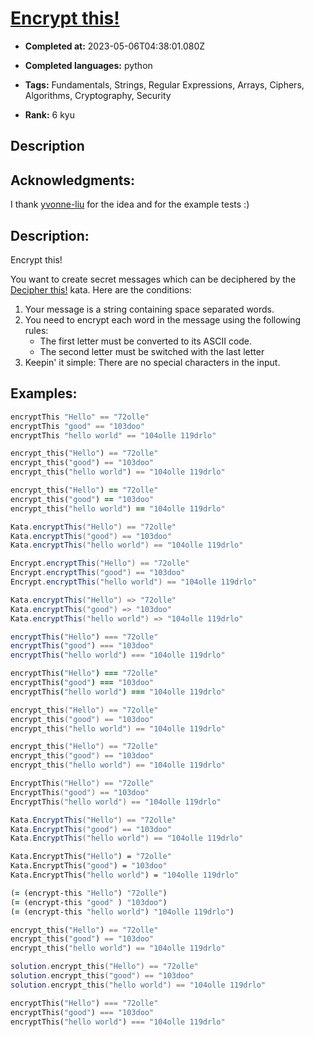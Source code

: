 # [Encrypt this!](https://www.codewars.com/kata/5848565e273af816fb000449)

- **Completed at:** 2023-05-06T04:38:01.080Z

- **Completed languages:** python

- **Tags:** Fundamentals, Strings, Regular Expressions, Arrays, Ciphers, Algorithms, Cryptography, Security

- **Rank:** 6 kyu

## Description

## Acknowledgments:

I thank [yvonne-liu](https://www.codewars.com/users/yvonne-liu) for the idea and for the example tests :)

## Description:

Encrypt this!

You want to create secret messages which can be deciphered by the [Decipher this!](https://www.codewars.com/kata/decipher-this) kata. Here are the conditions:

1. Your message is a string containing space separated words.
2. You need to encrypt each word in the message using the following rules:
    * The first letter must be converted to its ASCII code.
    * The second letter must be switched with the last letter
3. Keepin' it simple: There are no special characters in the input.

## Examples:

```haskell
encryptThis "Hello" == "72olle"
encryptThis "good" == "103doo"
encryptThis "hello world" == "104olle 119drlo"
```
```python
encrypt_this("Hello") == "72olle"
encrypt_this("good") == "103doo"
encrypt_this("hello world") == "104olle 119drlo"
```
```ruby
encrypt_this("Hello") == "72olle"
encrypt_this("good") == "103doo"
encrypt_this("hello world") == "104olle 119drlo"
```
```groovy
Kata.encryptThis("Hello") == "72olle"
Kata.encryptThis("good") == "103doo"
Kata.encryptThis("hello world") == "104olle 119drlo"
```
```scala
Encrypt.encryptThis("Hello") == "72olle"
Encrypt.encryptThis("good") == "103doo"
Encrypt.encryptThis("hello world") == "104olle 119drlo"
```
```java
Kata.encryptThis("Hello") => "72olle"
Kata.encryptThis("good") => "103doo"
Kata.encryptThis("hello world") => "104olle 119drlo"
```
```javascript
encryptThis("Hello") === "72olle"
encryptThis("good") === "103doo"
encryptThis("hello world") === "104olle 119drlo"
```
```coffeescript
encryptThis("Hello") === "72olle"
encryptThis("good") === "103doo"
encryptThis("hello world") === "104olle 119drlo"
```
```c
encrypt_this("Hello") == "72olle"
encrypt_this("good") == "103doo"
encrypt_this("hello world") == "104olle 119drlo"
```
```cpp
encrypt_this("Hello") == "72olle"
encrypt_this("good") == "103doo"
encrypt_this("hello world") == "104olle 119drlo"
```
```go
EncryptThis("Hello") == "72olle"
EncryptThis("good") == "103doo"
EncryptThis("hello world") == "104olle 119drlo"
```
```csharp
Kata.EncryptThis("Hello") == "72olle"
Kata.EncryptThis("good") == "103doo"
Kata.EncryptThis("hello world") == "104olle 119drlo"
```
```vb
Kata.EncryptThis("Hello") = "72olle"
Kata.EncryptThis("good") = "103doo"
Kata.EncryptThis("hello world") = "104olle 119drlo"
```
```clojure
(= (encrypt-this "Hello") "72olle")
(= (encrypt-this "good" ) "103doo")
(= (encrypt-this "hello world") "104olle 119drlo")
```
```rust
encrypt_this("Hello") == "72olle"
encrypt_this("good") == "103doo"
encrypt_this("hello world") == "104olle 119drlo"
```
```lua
solution.encrypt_this("Hello") == "72olle"
solution.encrypt_this("good") == "103doo"
solution.encrypt_this("hello world") == "104olle 119drlo"
```
```php
encryptThis("Hello") === "72olle"
encryptThis("good") === "103doo"
encryptThis("hello world") === "104olle 119drlo"
```
